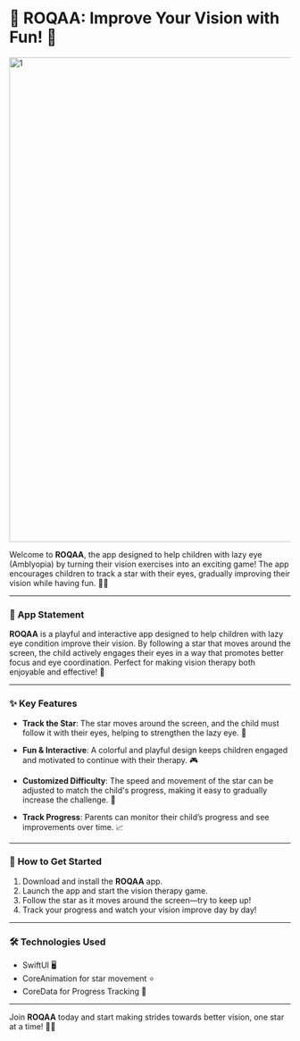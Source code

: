 # 🌟 **ROQAA: Improve Your Vision with Fun!** 🌟

<img width="868" alt="1" src="https://github.com/user-attachments/assets/0f9c2d73-8921-4738-92b8-a9ba235a3d68" />


Welcome to **ROQAA**, the app designed to help children with lazy eye (Amblyopia) by turning their vision exercises into an exciting game! The app encourages children to track a star with their eyes, gradually improving their vision while having fun. 👀✨

---

### 📝 **App Statement**

**ROQAA** is a playful and interactive app designed to help children with lazy eye condition improve their vision. By following a star that moves around the screen, the child actively engages their eyes in a way that promotes better focus and eye coordination. Perfect for making vision therapy both enjoyable and effective! 🌟

---

### ✨ **Key Features**

- **Track the Star**: The star moves around the screen, and the child must follow it with their eyes, helping to strengthen the lazy eye. 🌠

- **Fun & Interactive**: A colorful and playful design keeps children engaged and motivated to continue with their therapy. 🎮

- **Customized Difficulty**: The speed and movement of the star can be adjusted to match the child's progress, making it easy to gradually increase the challenge. 🏅

- **Track Progress**: Parents can monitor their child’s progress and see improvements over time. 📈

---

### 🚀 **How to Get Started**

1. Download and install the **ROQAA** app.
2. Launch the app and start the vision therapy game.
3. Follow the star as it moves around the screen—try to keep up!
4. Track your progress and watch your vision improve day by day!

---

### 🛠️ **Technologies Used**

- SwiftUI 🖥️
- CoreAnimation for star movement ⭐
- CoreData for Progress Tracking 💾

---

Join **ROQAA** today and start making strides towards better vision, one star at a time! 🌟👀
